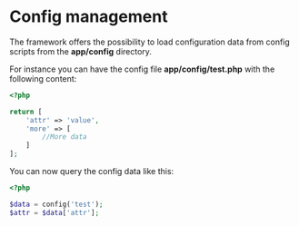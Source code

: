 # Config management

The framework offers the possibility to load configuration data from config scripts
from the <b>app/config</b> directory. 

For instance you can have the config file <b>app/config/test.php</b> with the following content:
```php
<?php

return [
    'attr' => 'value',
    'more' => [
        //More data
    ]
];
```

You can now query the config data like this:
```php
<?php

$data = config('test');
$attr = $data['attr'];
```